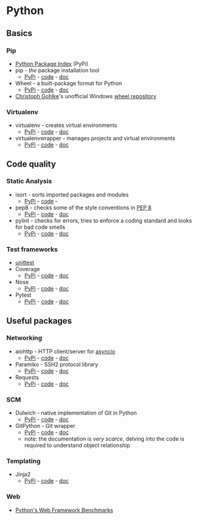 # Python
## Basics
### Pip
- [Python Package Index](https://pypi.python.org/pypi) (PyPi)
- pip - _the_ package installation tool
    - [PyPi](https://pypi.python.org/pypi/pip) - [code](https://github.com/pypa/pip) - [doc](https://pip.pypa.io/en/stable/)
- Wheel - a built-package format for Python
    - [PyPi](https://pypi.python.org/pypi/wheel) - [code](https://bitbucket.org/pypa/wheel) - [doc](http://wheel.readthedocs.org/en/latest/)
- [Christoph Gohlke](http://www.lfd.uci.edu/~gohlke/)'s unofficial Windows [wheel repository](http://www.lfd.uci.edu/~gohlke/pythonlibs/)

### Virtualenv
- virtualenv - creates virtual environments
    - [PyPi](https://pypi.python.org/pypi/virtualenv) - [code](https://github.com/pypa/virtualenv) - [doc](https://virtualenv.pypa.io/en/latest/)
- virtualenvwrapper - manages projects and virtual environments
    - [PyPi](https://pypi.python.org/pypi/virtualenvwrapper) - [code](https://bitbucket.org/dhellmann/virtualenvwrapper/overview) - [doc](http://virtualenvwrapper.readthedocs.org/en/latest/)

## Code quality
### Static Analysis
- isort - sorts imported packages and modules
    - [PyPi](https://pypi.python.org/pypi/isort/) - [code](https://github.com/timothycrosley/isort) - 
- pep8 - checks some of the style conventions in [PEP 8](https://www.python.org/dev/peps/pep-0008/)
    - [PyPi](https://pypi.python.org/pypi/pep8) - [code](https://github.com/PyCQA/pep8) - [doc](http://pep8.readthedocs.org/en/latest/)
- pylint - checks for errors, tries to enforce a coding standard and looks for bad code smells
    - [PyPi](https://pypi.python.org/pypi/pylint) - [code](https://bitbucket.org/logilab/pylint/) - [doc](http://docs.pylint.org/)

### Test frameworks
- [unittest](https://docs.python.org/3/library/unittest.html)
- Coverage
    - [PyPi]() - [code]() - [doc]()
- Nose
    - [PyPi](https://pypi.python.org/pypi/nose) - [code](https://github.com/nose-devs/nose) - [doc](https://nose.readthedocs.org/en/latest/)
- Pytest
    - [PyPi](https://pypi.python.org/pypi/pytest) - [code](https://github.com/pytest-dev/pytest) - [doc](http://pytest.org/latest/)

## Useful packages
### Networking
- aiohttp - HTTP client/server for [asyncio](https://docs.python.org/3.4/library/asyncio.html)
    - [PyPi](https://pypi.python.org/pypi/aiohttp) - [code](https://github.com/KeepSafe/aiohttp) - [doc](http://aiohttp.readthedocs.org/en/stable/)
- Paramiko - SSH2 protocol library
    - [PyPi](https://pypi.python.org/pypi/paramiko) - [code](https://github.com/paramiko/paramiko/) - [doc](http://docs.paramiko.org/en/1.15/)
- Requests
    - [PyPi](https://pypi.python.org/pypi/requests) - [code](https://github.com/kennethreitz/requests) - [doc](http://docs.python-requests.org/en/latest/)

### SCM
- Dulwich - native implementation of Git in Python
    - [PyPi](https://pypi.python.org/pypi/dulwich) - [code](https://github.com/jelmer/dulwich) - [doc](https://www.samba.org/~jelmer/dulwich/docs/)
- GitPython - Git wrapper
    - [PyPi](https://pypi.python.org/pypi/GitPython) - [code](https://github.com/gitpython-developers/GitPython) - [doc](http://gitpython.readthedocs.org/en/stable/)
    - note: the documentation is _very scarce_, delving into the code is required to understand object relationship

### Templating
- Jinja2
    - [PyPi](https://pypi.python.org/pypi/Jinja2) - [code](https://github.com/mitsuhiko/jinja2) - [doc](http://jinja.pocoo.org/docs/dev/)

### Web
- [Python's Web Framework Benchmarks](http://klen.github.io/py-frameworks-bench/)
